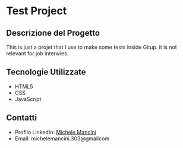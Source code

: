 # Test Project

## Descrizione del Progetto
This is just a projet that I use to make some tests inside Gitup. it is not relevant for job interwies.

## Tecnologie Utilizzate
- HTML5
- CSS
- JavaScript

## Contatti
- Profilo LinkedIn: [Michele Mancini](https://www.linkedin.com/in/michele-mancini-178600297/)
- Email: michelemancini.303@gmailcom
